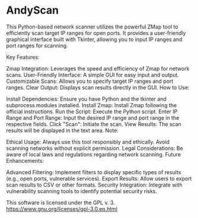 # AndyScan
This Python-based network scanner utilizes the powerful ZMap tool to efficiently scan target IP ranges for open ports. It provides a user-friendly graphical interface built with Tkinter, allowing you to input IP ranges and port ranges for scanning.

Key Features:

Zmap Integration: Leverages the speed and efficiency of Zmap for network scans.
User-Friendly Interface: A simple GUI for easy input and output.
Customizable Scans: Allows you to specify target IP ranges and port ranges.
Clear Output: Displays scan results directly in the GUI.
How to Use:

Install Dependencies: Ensure you have Python and the tkinter and subprocess modules installed.
Install Zmap: Install Zmap following the official instructions.
Run the Script: Execute the Python script.
Enter IP Range and Port Range: Input the desired IP range and port range in the respective fields.
Click "Scan": Initiate the scan.
View Results: The scan results will be displayed in the text area.
Note:

Ethical Usage: Always use this tool responsibly and ethically. Avoid scanning networks without explicit permission.
Legal Considerations: Be aware of local laws and regulations regarding network scanning.
Future Enhancements:

Advanced Filtering: Implement filters to display specific types of results (e.g., open ports, vulnerable services).
Export Results: Allow users to export scan results to CSV or other formats.
Security Integration: Integrate with vulnerability scanning tools to identify potential security risks.

This software is licensed under the GPL v. 3. https://www.gnu.org/licenses/gpl-3.0.en.html
